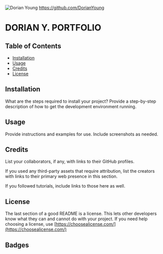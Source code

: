 
![Dorian Young](https://scontent.fsac1-1.fna.fbcdn.net/v/t31.0-8/12794848_10204488461411971_5521269955249941147_o.jpg?_nc_cat=106&_nc_oc=AQkOvpHGEvsSQjnC9T1vUxvk5gG469loTvtasXp5_AY8OIfMTKk9w61SaQuyjmyYqyKm29gfsu3Gbh_XO52UVK8n&_nc_ht=scontent.fsac1-1.fna&oh=19467591f178159e1cb6540dbc3c3a41&oe=5E7A307C)
https://github.com/DorianYoung

<h1>DORIAN Y. PORTFOLIO </h1>

## Table of Contents


* [Installation](#installation)
* [Usage](#usage)
* [Credits](#credits)
* [License](#license)

</center>

## Installation

What are the steps required to install your project? Provide a step-by-step description of how to get the development environment running.


## Usage 

Provide instructions and examples for use. Include screenshots as needed. 


## Credits

List your collaborators, if any, with links to their GitHub profiles.

If you used any third-party assets that require attribution, list the creators with links to their primary web presence in this section.

If you followed tutorials, include links to those here as well.



## License

The last section of a good README is a license. This lets other developers know what they can and cannot do with your project. If you need help choosing a license, use [https://choosealicense.com/](https://choosealicense.com/)



## Badges

